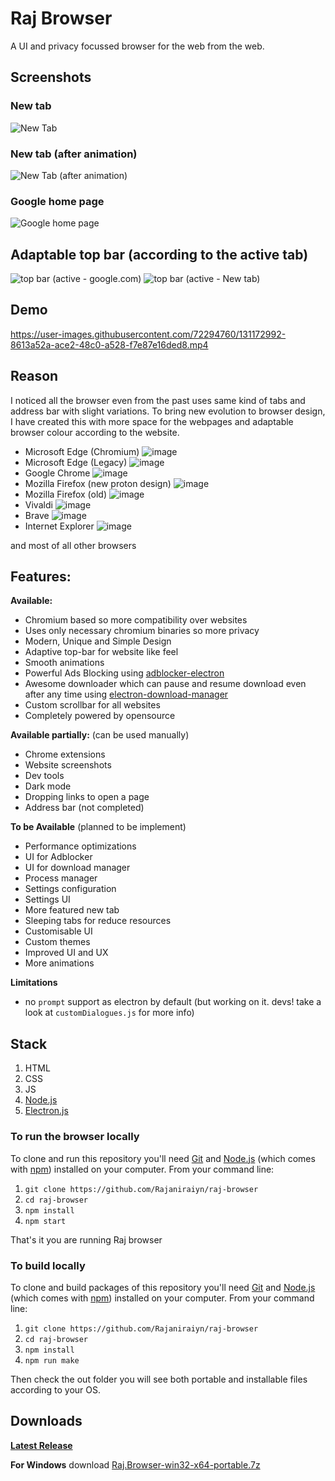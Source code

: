 # Raj Browser
A UI and privacy focussed browser for the web from the web.

## Screenshots
### New tab
![New Tab](https://user-images.githubusercontent.com/72294760/131171971-10b9c9f0-f03f-4e4b-bb5d-78721f72cbae.png)
### New tab (after animation)
![New Tab (after animation)](https://user-images.githubusercontent.com/72294760/131172020-e41a5e37-822d-4927-898b-2ba439bef3f0.png)
### Google home page
![Google home page](https://user-images.githubusercontent.com/72294760/131172169-082379af-6bc4-41d3-b528-db31dab6b9fb.png)
## Adaptable top bar (according to the active tab)
![top bar (active - google.com)](https://user-images.githubusercontent.com/72294760/131172271-4ada4b0c-784b-4394-9ca7-bf483ae5d82e.png)
![top bar (active - New tab)](https://user-images.githubusercontent.com/72294760/131172300-cb02c651-00a1-45e5-9818-6aefda042b82.png)

## Demo
https://user-images.githubusercontent.com/72294760/131172992-8613a52a-ace2-48c0-a528-f7e87e16ded8.mp4

## Reason
I noticed all the browser even from the past uses same kind of tabs and address bar with slight variations.
To bring new evolution to browser design, I have created this with more space for the webpages and adaptable browser colour according to the website.

- Microsoft Edge (Chromium) ![image](https://user-images.githubusercontent.com/72294760/131173277-3278767e-1d20-4621-bcd5-ae58bd0a73b4.png)
- Microsoft Edge (Legacy) ![image](https://user-images.githubusercontent.com/72294760/131176216-d753f761-0e5b-4160-80ac-b74c42c90ceb.png)
- Google Chrome ![image](https://user-images.githubusercontent.com/72294760/131173422-3f10d0df-4df6-40a1-8234-9b3299022926.png)
- Mozilla Firefox (new proton design) ![image](https://user-images.githubusercontent.com/72294760/131173690-d336fc07-eca9-4c38-bff2-ca63d721e82a.png)
- Mozilla Firefox (old) ![image](https://user-images.githubusercontent.com/72294760/131173829-f382f4f6-0dc4-4772-b4e8-69172fbfead9.png)
- Vivaldi ![image](https://user-images.githubusercontent.com/72294760/131174404-2dc56f12-bf64-469e-a6b5-2c718df7beab.png)
- Brave ![image](https://user-images.githubusercontent.com/72294760/131174497-ef2663c8-25bf-4fbb-8eb4-80d29d02162d.png)
- Internet Explorer ![image](https://user-images.githubusercontent.com/72294760/131176270-c43c0632-bd26-4001-b1e1-656b062f5caf.png)

and most of all other browsers

## Features:
**Available:**
- Chromium based so more compatibility over websites
- Uses only necessary chromium binaries so more privacy
- Modern, Unique and Simple Design 
- Adaptive top-bar for website like feel
- Smooth animations
- Powerful Ads Blocking using [adblocker-electron](https://github.com/cliqz-oss/adblocker/tree/master/packages/adblocker-electron)
- Awesome downloader which can pause and resume download even after any time using [electron-download-manager](https://github.com/danielnieto/electron-download-manager)
- Custom scrollbar for all websites
- Completely powered by opensource

**Available partially:** (can be used manually)
- Chrome extensions
- Website screenshots
- Dev tools
- Dark mode
- Dropping links to open a page
- Address bar (not completed)

**To be Available** (planned to be implement)
- Performance optimizations
- UI for Adblocker
- UI for download manager
- Process manager
- Settings configuration
-  Settings UI
- More featured new tab
- Sleeping tabs for reduce resources
- Customisable UI
- Custom themes
- Improved UI and UX
- More animations

**Limitations**
- no `prompt` support as electron by default (but working on it. devs! take a look at `customDialogues.js` for more info)

## Stack

 1. HTML
 2. CSS
 3. JS
 4. [Node.js](https://nodejs.org/)
 5. [Electron.js](https://www.electronjs.org/)

### To run the browser locally

To clone and run this repository you'll need [Git](https://git-scm.com) and [Node.js](https://nodejs.org/en/download/) (which comes with [npm](http://npmjs.com)) installed on your computer. From your command line:

 1.  `git clone https://github.com/Rajaniraiyn/raj-browser`
 2.  `cd raj-browser`
 3.  `npm install`
 4.  `npm start`

That's it you are running Raj browser

### To build locally

To clone and build packages of this repository you'll need [Git](https://git-scm.com) and [Node.js](https://nodejs.org/en/download/) (which comes with [npm](http://npmjs.com)) installed on your computer. From your command line:

 1.  `git clone https://github.com/Rajaniraiyn/raj-browser`
 2.  `cd raj-browser`
 3.  `npm install`
 4.  `npm run make`

Then check the out folder you will see both portable and installable files according to your OS.

## Downloads

[**Latest Release**](https://github.com/Rajaniraiyn/raj-browser/releases/latest)

**For Windows** download [Raj.Browser-win32-x64-portable.7z](https://github.com/Rajaniraiyn/raj-browser/releases/download/v0.00.01-alpha/Raj.Browser-win32-x64-portable.7z)
